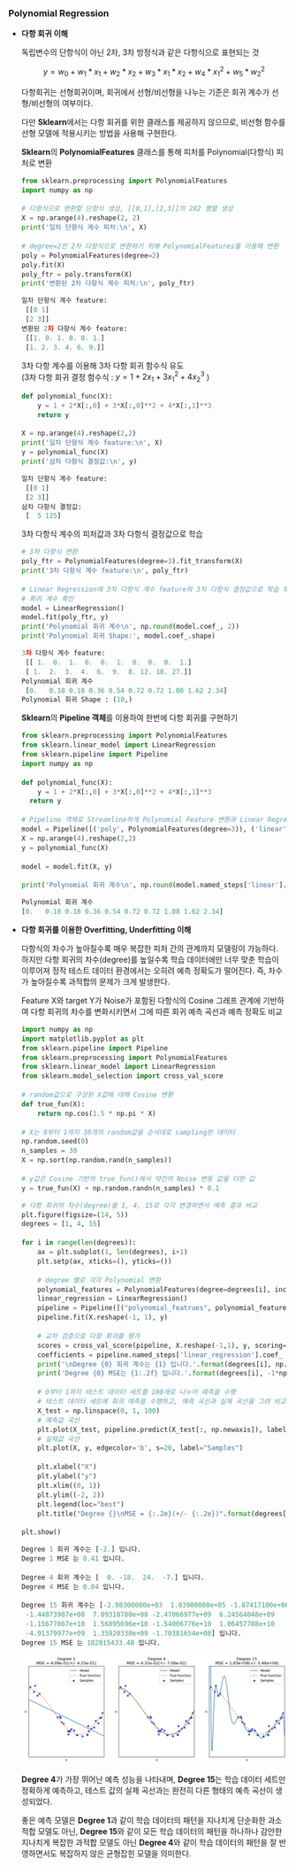 ### Polynomial Regression

- **다항 회귀 이해**
    
    독립변수의 단항식이 아닌 2차, 3차 방정식과 같은 다항식으로 표현되는 것
    
    $$
    y = w_0 + w_1*x_1 + w_2*x_2 + w_3*x_1*x_2 + w_4*x_1^2 + w_5*w_2^2
    $$
    
    다항회귀는 선형회귀이며, 회귀에서 선형/비선형을 나누는 기준은 회귀 계수가
    선형/비선형의 여부이다.
    
    다만 **Sklearn**에서는 다항 회귀를 위한 클래스를 제공하지 않으므로, 비선형 함수를
    선형 모델에 적용시키는 방법을 사용해 구현한다.
    
    **Sklearn**의 **PolynomialFeatures** 클래스를 통해 피처를 Polynomial(다항식) 피처로 변환
    
    ```python
    from sklearn.preprocessing import PolynomialFeatures
    import numpy as np
    
    # 다항식으로 변환할 단항식 생성, [[0,1],[2,3]]의 2X2 행렬 생성
    X = np.arange(4).reshape(2, 2)
    print('일차 단항식 계수 피처:\n', X)
    
    # degree=2인 2차 다항식으로 변환하기 위해 PolynomialFeatures를 이용해 변환
    poly = PolynomialFeatures(degree=2)
    poly.fit(X)
    poly_ftr = poly.transform(X)
    print('변환된 2차 다항식 계수 피처:\n', poly_ftr)
    ```
    
    ```python
    일차 단항식 계수 feature:
     [[0 1]
     [2 3]]
    변환된 2차 다항식 계수 feature:
     [[1. 0. 1. 0. 0. 1.]
     [1. 2. 3. 4. 6. 9.]]
    ```
    
    3차 다항 계수를 이용해 3차 다항 회귀 함수식 유도 <br>
    (3차 다항 회귀 결정 함수식 : $y = 1 + 2x_1 + 3x_1^2 + 4x_2^3$ )
    
    ```python
    def polynomial_func(X):
    	y = 1 + 2*X[:,0] + 3*X[:,0]**2 + 4*X[:,1]**3
    	return y
    
    X = np.arange(4).reshape(2,2)
    print('일차 단항식 계수 feature:\n', X)
    y = polynomial_func(X)
    print('삼차 다항식 결정값:\n', y)
    ```
    
    ```python
    일차 단항식 계수 feature: 
     [[0 1]
     [2 3]]
    삼차 다항식 결정값: 
     [  5 125]
    ```
    
    3차 다항식 계수의 피처값과 3차 다항식 결정값으로 학습
    
    ```python
    # 3차 다항식 변환
    poly_ftr = PolynomialFeatures(degree=3).fit_transform(X)
    print('3차 다항식 계수 feature:\n', poly_ftr)
    
    # Linear Regression에 3차 다항식 계수 feature와 3차 다항식 결정값으로 학습 후 
    # 회귀 계수 확인
    model = LinearRegression()
    model.fit(poly_ftr, y)
    print('Polynomial 회귀 계수\n', np.round(model.coef_, 2))
    print('Polynomial 회귀 Shape:', model.coef_.shape)
    ```
    
    ```python
    3차 다항식 계수 feature: 
     [[ 1.  0.  1.  0.  0.  1.  0.  0.  0.  1.]
     [ 1.  2.  3.  4.  6.  9.  8. 12. 18. 27.]]
    Polynomial 회귀 계수
     [0.   0.18 0.18 0.36 0.54 0.72 0.72 1.08 1.62 2.34]
    Polynomial 회귀 Shape : (10,)
    ```
    
    **Sklearn**의 **Pipeline 객체**를 이용하여 한번에 다항 회귀를 구현하기
    
    ```python
    from sklearn.preprocessing import PolynomialFeatures
    from sklearn.linear_model import LinearRegression
    from sklearn.pipeline import Pipeline
    import numpy as np
    
    def polynomial_func(X):
    	y = 1 + 2*X[:,0] + 3*X[:,0]**2 + 4*X[:,1]**3 
      return y
    
    # Pipeline 객체로 Streamline하게 Polynomial Feature 변환과 Linear Regression을 연결
    model = Pipeline([('poly', PolynomialFeatures(degree=3)), ('linear', LinearRegression())])
    X = np.arange(4).reshape(2,2)
    y = polynomial_func(X)
    
    model = model.fit(X, y)
    
    print('Polynomial 회귀 계수\n', np.round(model.named_steps['linear'].coef_, 2))
    ```
    
    ```python
    Polynomial 회귀 계수
    [0.   0.18 0.18 0.36 0.54 0.72 0.72 1.08 1.62 2.34]
    ```
    

- **다항 회귀를 이용한 Overfitting, Underfitting 이해**
    
    다항식의 차수가 높아질수록 매우 복잡한 피처 간의 관계까지 모델링이 가능하다.
    하지만 다항 회귀의 차수(degree)를 높일수록 학습 데이터에만 너무 맞춘 학습이 이루어져
    정작 테스트 데이터 환경에서는 오히려 예측 정확도가 떨어진다.
    즉, 차수가 높아질수록 과적합의 문제가 크게 발생한다.
    
    Feature X와 target Y가 Noise가 포함된 다항식의 Cosine 그래프 관계에 기반하여 
    다항 회귀의 차수를 변화시키면서 그에 따른 회귀 예측 곡선과 예측 정확도 비교
    
    ```python
    import numpy as np
    import matplotlib.pyplot as plt
    from sklearn.pipeline import Pipeline
    from sklearn.preprocessing import PolynomialFeatures
    from sklearn.linear_model import LinearRegression
    from sklearn.model_selection import cross_val_score
    
    # random값으로 구성된 X값에 대해 Cosine 변환
    def true_fun(X):
    	return np.cos(1.5 * np.pi * X)
    
    # X는 0부터 1까지 30개의 random값을 순서대로 sampling한 데이터
    np.random.seed(0)
    n_samples = 30
    X = np.sort(np.random.rand(n_samples))
    
    # y값은 Cosine 기반의 true_fun()에서 약간의 Noise 변동 값을 더한 값
    y = true_fun(X) + np.random.randn(n_samples) * 0.1
    ```
    
    ```python
    # 다항 회귀의 차수(degree)를 1, 4, 15로 각각 변경하면서 예측 결과 비교
    plt.figure(figsize=(14, 5))
    degrees = [1, 4, 15]
    
    for i in range(len(degrees)):
    	ax = plt.subplot(1, len(degrees), i+1)
    	plt.setp(ax, xticks=(), yticks=())
    
    	# degree 별로 각각 Polynomial 변환
    	polynomial_features = PolynomialFeatures(degree=degrees[i], include_bias=False)
    	linear_regression = LinearRegression()
    	pipeline = Pipeline([("polynomial_featrues", polynomial_features), ("linear_regression", linear_regression)])
    	pipeline.fit(X.reshape(-1, 1), y)
    
    	# 교차 검증으로 다항 회귀를 평가
    	scores = cross_val_score(pipeline, X.reshape(-1,1), y, scoring="neg_mean_squared_error", cv=10)
    	coefficients = pipeline.named_steps['linear_regression'].coef_
    	print('\nDegree {0} 회귀 계수는 {1} 입니다.'.format(degrees[i], np.round(coefficients, 2)))
    	print('Degree {0} MSE는 {1:.2f} 입니다.'.format(degrees[i], -1*np.mean(scores)))
    	
    	# 0부터 1까지 테스트 데이터 세트를 100개로 나누어 예측을 수행
    	# 테스트 데이터 세트에 회귀 예측을 수행하고, 예측 곡선과 실제 곡선을 그려 비교
    	X_test = np.linspace(0, 1, 100)
    	# 예측값 곡선
    	plt.plot(X_test, pipeline.predict(X_test[:, np.newaxis]), label="Model")
    	# 실제값 곡선
    	plt.plot(X, y, edgecolor='b', s=20, label="Samples")
    
    	plt.xlabel("X")
    	plt.ylabel("y")
    	plt.xlim((0, 1))
    	plt.ylim((-2, 2))
    	plt.legend(loc="best")
    	plt.title("Degree {}\nMSE = {:.2e}(+/- {:.2e})".format(degrees[i], -scores.mean(), scores.std()))
    
    plt.show()
    ```
    
    ```python
    Degree 1 회귀 계수는 [-2.] 입니다.
    Degree 1 MSE 는 0.41 입니다.
    
    Degree 4 회귀 계수는 [  0. -18.  24.  -7.] 입니다.
    Degree 4 MSE 는 0.04 입니다.
    
    Degree 15 회귀 계수는 [-2.98300000e+03  1.03900000e+05 -1.87417100e+06  2.03717220e+07
     -1.44873987e+08  7.09318780e+08 -2.47066977e+09  6.24564048e+09
     -1.15677067e+10  1.56895696e+10 -1.54006776e+10  1.06457788e+10
     -4.91379977e+09  1.35920330e+09 -1.70381654e+08] 입니다.
    Degree 15 MSE 는 182815433.48 입니다.
    ```
    
    ![output1.png](/img/5-3-1.png)
    
    **Degree 4**가 가장 뛰어난 예측 성능을 나타내며, **Degree 15**는 학습 데이터 세트만 정확하게 예측하고, 테스트 값의 실제 곡선과는 완전히 다른 형태의 예측 곡선이 생성되었다.
    
    좋은 예측 모델은 **Degree 1**과 같이 학습 데이터의 패턴을 지나치게 단순화한 과소적합 모델도 아닌, **Degree 15**와 같이 모든 학습 데이터의 패턴을 하나하나 감안한 지나치게 복잡한 과적합 모델도 아닌 **Degree 4**와 같이 학습 데이터의 패턴을 잘 반영하면서도 복잡하지 않은 균형잡힌 모델을 의미한다.
